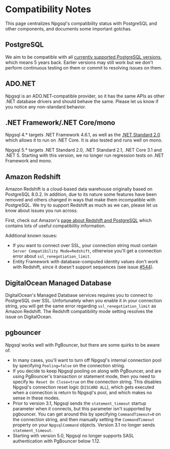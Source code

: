 # Compatibility Notes

This page centralizes Npgsql's compatibility status with PostgreSQL and other components, and documents some important gotchas.

## PostgreSQL

We aim to be compatible with all [currently supported PostgreSQL versions](http://www.postgresql.org/support/versioning/), which means 5 years back.
Earlier versions may still work but we don't perform continuous testing on them or commit to resolving issues on them.

## ADO.NET

Npgsql is an ADO.NET-compatible provider, so it has the same APIs as other .NET database drivers and should behave the same.
Please let us know if you notice any non-standard behavior.

## .NET Framework/.NET Core/mono

Npgsql 4.* targets .NET Framework 4.6.1, as well as the [.NET Standard 2.0](https://docs.microsoft.com/en-us/dotnet/standard/net-standard) which allows it to run on .NET Core. It is also tested and runs well on mono.

Npgsql 5.* targets .NET Standard 2.0, .NET Standard 2.1, .NET Core 3.1 and .NET 5. Starting with this version, we no longer run regression tests on .NET Framework and mono.

## Amazon Redshift

Amazon Redshift is a cloud-based data warehouse originally based on PostgreSQL 8.0.2.
In addition, due to its nature some features have been removed and others changed in ways that make them incompatible with PostgreSQL.
We try to support Redshift as much as we can, please let us know about issues you run across.

First, check out Amazon's [page about Redshift and PostgreSQL](http://docs.aws.amazon.com/redshift/latest/dg/c_redshift-and-postgres-sql.html) which
contains lots of useful compatibility information.

Additional known issues:

* If you want to connect over SSL, your connection string must contain `Server Compatibility Mode=Redshift`, otherwise you'll get a connection
  error about `ssl_renegotiation_limit`.
* Entity Framework with database-computed identity values don't work with Redshift, since it doesn't support sequences
(see issue [#544](https://github.com/npgsql/npgsql/issues/544)).

## DigitalOcean Managed Database

DigitalOcean's Managed Database services requires you to connect to PostgreSQL over SSL.  Unfortunately when you enable it in your connection string, you will get the same error regarding `ssl_renegotiation_limit` as Amazon Redshift.  The Redshift compatibility mode setting resolves the issue on DigitalOcean.

## pgbouncer

Npgsql works well with PgBouncer, but there are some quirks to be aware of.

* In many cases, you'll want to turn off Npgsql's internal connection pool by specifying `Pooling=false` on the connection string.
* If you decide to keep Npgsql pooling on along with PgBouncer, and are using PgBouncer's transaction or statement mode, then you  need to specify `No Reset On Close=true` on the connection string. This disables Npgsql's connection reset logic (`DISCARD ALL`), which gets executed when a connection is return to Npgsql's pool, and which makes no sense in these modes.
* Prior to version 3.1, Npgsql sends the `statement_timeout` startup parameter when it connects, but this parameter isn't supported by pgbouncer.
  You can get around this by specifying `CommandTimeout=0` on the connection string, and then manually setting the `CommandTimeout`
  property on your `NpgsqlCommand` objects. Version 3.1 no longer sends `statement_timeout`.
* Starting with version 5.0, Npgsql no longer supports SASL authentication with PgBouncer below 1.12.
